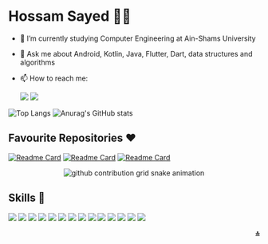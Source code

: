 # Hossam Sayed 👨‍💻

- 🔭 I’m currently studying Computer Engineering at Ain-Shams University
- 💬 Ask me about Android, Kotlin, Java, Flutter, Dart, data structures and algorithms
- 📫 How to reach me:
  
  <a href="https://www.linkedin.com/in/hossam-sayed-nasr/" target="_blank"><img src="https://img.shields.io/badge/-LinkedIn-%230077B5?style=for-the-badge&logo=linkedin&logoColor=white" target="_blank"></a> <a href = "mailto: hossamsayed3030@gmail.com"><img src="https://img.shields.io/badge/-Gmail-%23333?style=for-the-badge&logo=gmail&logoColor=white" target="_blank"></a>
  
  
![Top Langs](https://github-readme-stats.vercel.app/api/top-langs/?username=Hossam-Sayed&layout=compact&theme=transparent&langs_count=8&line_height=24&exclude_repo=Embedded-Systems-Project) ![Anurag's GitHub stats](https://github-readme-stats.vercel.app/api?username=Hossam-Sayed&custom_title=Hossam's%20GitHub%20Stats&theme=transparent&show_icons=true&include_all_commits=true&line_height=24)


## Favourite Repositories ❤


[![Readme Card](https://github-readme-stats.vercel.app/api/pin/?username=Hossam-Sayed&repo=fancy-todo-app&theme=transparent)](https://github.com/Hossam-Sayed/fancy-todo-app) [![Readme Card](https://github-readme-stats.vercel.app/api/pin/?username=Hossam-Sayed&repo=location-reminder-app&theme=transparent)](https://github.com/Hossam-Sayed/location-reminder-app) [![Readme Card](https://github-readme-stats.vercel.app/api/pin/?username=Hossam-Sayed&repo=asteroid-radar&theme=transparent)](https://github.com/Hossam-Sayed/asteroid-radar)

<div align="center">
  
  <picture>
    <source media="(prefers-color-scheme: dark)" srcset="https://raw.githubusercontent.com/Hossam-Sayed/Hossam-Sayed/snake/github-contribution-grid-snake.svg">
    <source media="(prefers-color-scheme: light)" srcset="https://raw.githubusercontent.com/Hossam-Sayed/Hossam-Sayed/snake/github-contribution-grid-snake.svg">
    <img alt="github contribution grid snake animation" src="https://raw.githubusercontent.com/Hossam-Sayed/Hossam-Sayed/snake/github-contribution-grid-snake.svg">
  </picture>
  
</div>

## Skills 🧠

<picture>
  <img src="https://skillicons.dev/icons?i=git" />
</picture>
<picture>
  <img src="https://skillicons.dev/icons?i=github" />
</picture>
<picture>
  <img src="https://skillicons.dev/icons?i=kotlin" />
</picture>
<picture>
  <img src="https://skillicons.dev/icons?i=java" />
</picture>
<picture>
  <img src="https://skillicons.dev/icons?i=dart" />
</picture>
<picture>
  <img src="https://skillicons.dev/icons?i=flutter" />
</picture>
<picture>
  <img src="https://skillicons.dev/icons?i=idea" />
</picture>
<picture>
  <img src="https://skillicons.dev/icons?i=androidstudio" />
</picture>
<picture>
  <img src="https://skillicons.dev/icons?i=vscode" />
</picture>
<picture>
  <img src="https://skillicons.dev/icons?i=cpp" />
</picture>
<picture>
  <img src="https://skillicons.dev/icons?i=c" />
</picture>
<picture>
  <img src="https://skillicons.dev/icons?i=visualstudio" />
</picture>
<picture>
  <img src="https://skillicons.dev/icons?i=ai" />
</picture>
<picture>
  <img src="https://skillicons.dev/icons?i=ps" />
</picture>
<div align=right>

**[`🔝`](#top)**

</div>
